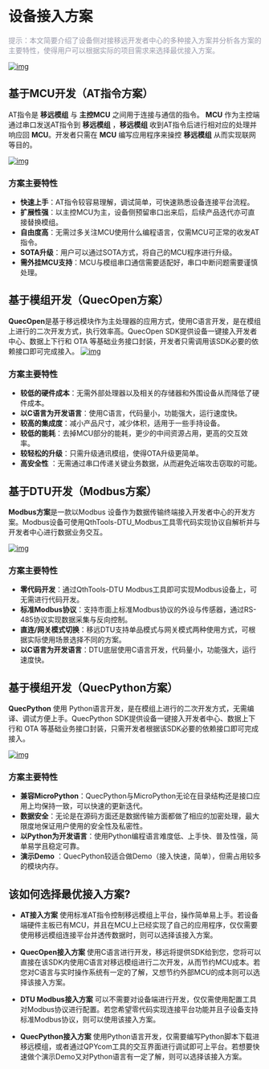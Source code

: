 # **设备接入方案**

<span style="color:#999AAA">提示：本文简要介绍了设备侧对接移远开发者中心的多种接入方案并分析各方案的主要特性，使得用户可以根据实际的项目需求来选择最优接入方案。</span>



<a data-fancybox title="img" href="/zh/deviceDevelop/Solutions/Solutions-01.png">![img](/zh/deviceDevelop/Solutions/Solutions-01.png)</a>

## **基于MCU开发（AT指令方案）**

AT指令是 **移远模组** 与 **主控MCU** 之间用于连接与通信的指令。 **MCU** 作为主控端通过串口发送AT指令到 **移远模组** ，**移远模组** 收到AT指令后进行相对应的处理并响应回 **MCU**。开发者只需在 **MCU** 编写应用程序来操控 **移远模组** 从而实现联网等目的。

<a data-fancybox title="img" href="/zh/deviceDevelop/Solutions/Solutions-02.png">![img](/zh/deviceDevelop/Solutions/Solutions-02.png)</a>
### **方案主要特性**
* **快速上手**：AT指令较容易理解，调试简单，可快速熟悉设备连接平台流程。
* **扩展性强**：以主控MCU为主，设备侧预留串口出来后，后续产品迭代亦可直接替换模组。
* **自由度高**：无需过多关注MCU使用什么编程语言，仅需MCU可正常的收发AT指令。
* **SOTA升级**：用户可以通过SOTA方式，将自己的MCU程序进行升级。
* **需外挂MCU支持**：MCU与模组串口通信需要适配好，串口中断问题需要谨慎处理。

<!-- ## **基于MCU开发（串口通用协议方案）**

串口通用协议方案为 **Wi-Fi** 接入的 **移远模组** 与 **主控MCU** 之间提供了一套用于通信的指令集。 **MCU** 作为主控端通过串口发送16进制指令到 **移远模组** ，**移远模组** 收到对应的指令后进行相对应的处理。开发者只需在 **MCU** 编写应用程序来操控 **移远模组** 从而实现联网、数据收发、状态获取等目的，更加适合**Wi-Fi**品类的设备开发。

<a data-fancybox title="img" href="/zh/deviceDevelop/Solutions/Solutions-02.png">![img](/zh/deviceDevelop/Solutions/Solutions-02.png)</a>

### **方案主要特性**
* **简单易懂**：串口通用协议方案的代码易于理解和编写，不需要太多的编程知识，对于初学者也比较友好。
* **开发便捷**：用户无需关注指令本身，移远提供基于C语言的MCU SDK，用户直接使用C语言API即可完成所有操作。
* **节省资源**：串口通用协议代码相对于文本代码，可以大大减少代码文件的大小，节省存储空间和传输带宽。
* **适用范围广**：串口通用协议可以用于各种嵌入式系统、芯片和控制器的开发，具有很高的通用性和可移植性。
* **OTA升级**：通过移远支持对模组自身和对外部拓展的MCU进行固件升级。
* **安全隐私**：相比于类似AT指令的控制方式，串口通用协议的指令不会以明文的形式把数据完全暴露给第三方，从而进一步保护了数据的隐私和安全性。
 -->


## **基于模组开发（QuecOpen方案）**

**QuecOpen**是基于移远模块作为主处理器的应用方式，使用C语言开发，是在模组上进行的二次开发方式，执行效率高。QuecOpen SDK提供设备一键接入开发者中心、数据上下行和 OTA 等基础业务接口封装，开发者只需调用该SDK必要的依赖接口即可完成接入。
<a data-fancybox title="img" href="/zh/deviceDevelop/Solutions/Solutions-03.png">![img](/zh/deviceDevelop/Solutions/Solutions-03.png)</a>

### **方案主要特性**
* **较低的硬件成本**：无需外部处理器以及相关的存储器和外围设备从而降低了硬件成本。
* **以C语言为开发语言**：使用C语言，代码量小，功能强大，运行速度快。
* **较高的集成度**：减小产品尺寸，减少体积，适用于一些手持设备。
* **较低的能耗**：去掉MCU部分的能耗，更少的中间资源占用，更高的交互效率。
* **较轻松的升级**：只需升级通讯模组，使得OTA升级更简单。
* **高安全性** ：无需通过串口传递关键业务数据，从而避免近端攻击窃取的可能。


## **基于DTU开发（Modbus方案）**
**Modbus方案**是一款以Modbus 设备作为数据传输终端接入开发者中心的开发方案。Modbus设备可使用QthTools-DTU_Modbus工具零代码实现协议自解析并与开发者中心进行数据业务交互。

<a data-fancybox title="img" href="/zh/deviceDevelop/Solutions/Solutions-04.png">![img](/zh/deviceDevelop/Solutions/Solutions-04.png)</a>

### **方案主要特性**
* **零代码开发**：通过QthTools-DTU Modbus工具即可实现Modbus设备上，可无需进行代码开发。
* **标准Modbus协议**：支持市面上标准Modbus协议的外设与传感器，通过RS-485协议实现数据采集与反向控制。
* **直连/网关模式切换**：移远DTU支持单品模式与网关模式两种使用方式，可根据实际使用场景选择不同的方案。
* **以C语言为开发语言**：DTU底层使用C语言开发，代码量小，功能强大，运行速度快。


## **基于模组开发（QuecPython方案）**
**QuecPython** 使用 Python语言开发，是在模组上进行的二次开发方式，无需编译、调试方便上手。QuecPython SDK提供设备一键接入开发者中心、数据上下行和 OTA 等基础业务接口封装，只需开发者根据该SDK必要的依赖接口即可完成接入。

<a data-fancybox title="img" href="/zh/deviceDevelop/Solutions/Solutions-03.png">![img](/zh/deviceDevelop/Solutions/Solutions-03.png)</a>

### **方案主要特性**
* **兼容MicroPython**：QuecPython与MicroPython无论在目录结构还是接口应用上均保持一致，可以快速的更新迭代。
* **数据安全**：无论是在源码方面还是数据传输方面都做了相应的加密处理，最大限度地保证用户使用的安全性及私密性。
* **以Python为开发语言**：使用Python编程语言难度低、上手快、普及性强，简单易学且稳定可靠。
* **演示Demo** ：QuecPython较适合做Demo（接入快速，简单），但需占用较多的模块内存。

## **该如何选择最优接入方案?**

* __AT接入方案__ 使用标准AT指令控制移远模组上平台，操作简单易上手。若设备端硬件主板已有MCU，并且在MCU上已经实现了自己的应用程序，仅仅需要使用移远模组连接平台并透传数据时，则可以选择该接入方案。

<!-- * __串口通用协议方案__ 对于Wi-Fi方式接入的模组，移远提供基于C语言的MCU侧SDK和完善详细的使用教程，在现有的工程增加少量文件即可适配完成，使用C接口即可完成业务逻辑。在Wi-Fi场景下更加推荐这种接入方式。 -->



* __QuecOpen接入方案__ 使用C语言进行开发，移远将提供SDK给到您，您将可以直接在该SDK内使用C语言对移远模组进行二次开发，从而节约MCU成本。若您对C语言与实时操作系统有一定的了解，又想节约外部MCU的成本则可以选择该接入方案。


* __DTU Modbus接入方案__ 可以不需要对设备端进行开发，仅仅需使用配置工具对Modbus协议进行配置。若您希望零代码实现连接平台功能并且子设备支持标准Modbus协议，则可以使用该接入方案。

* __QuecPython接入方案__ 使用Python语言开发，仅需要编写Python脚本下载进移远模组，或者通过QPYcom工具的交互界面进行调试即可上平台。若想要快速做个演示Demo又对Python语言有一定了解，则可以选择该接入方案。


